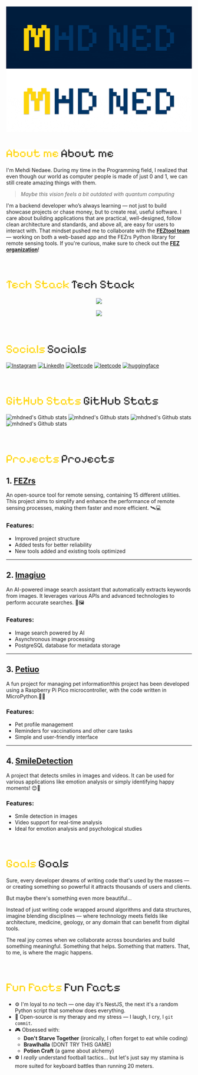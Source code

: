 ![Alt Text](./images/GitHubHeaderBanner.gif#gh-dark-mode-only) ![Alt Text](./images/GitHubHeaderBanner-light.gif#gh-light-mode-only)

# ![About me](./images/titles/About%20me-dark.png#gh-dark-mode-only) ![About me](./images/titles/About%20me-light.png#gh-light-mode-only)

I'm Mehdi Nedaee. During my time in the Programming field, I realized that even though our world as computer people is made of just 0 and 1, we can still create amazing things with them.
</br>
> _Maybe this vision feels a bit outdated with quantum computing_

I'm a backend developer who’s always learning — not just to build showcase projects or chase money, but to create real, useful software.
I care about building applications that are practical, well-designed, follow clean architecture and standards, and above all, are easy for users to interact with. That mindset pushed me to collaborate with the <a href="https://github.com/FEZtool-team">**FEZtool team**</a> — working on both a web-based app and the FEZrs Python library for remote sensing tools.
If you're curious, make sure to check out the <a href="https://github.com/FEZtool-team">**FEZ organization**</a>!

</br>

# ![Alt Text](./images/titles/Tech%20Stack-dark.png#gh-dark-mode-only) ![About me](./images/titles/Tech%20Stack-light.png#gh-light-mode-only)

<p align="center">
  <a href="https://skillicons.dev">
    <img src="https://skillicons.dev/icons?i=nodejs,js,ts,expressjs,nest,jest,npm,php,mongodb,mysql" />
  </a>
</p>
<p align="center">
  <a href="https://skillicons.dev">
    <img src="https://skillicons.dev/icons?i=python,fastapi,postgres,wordpress,raspberrypi,css,redis,git,figma,html" />
  </a>
</p>

</br>

# ![Alt Text](./images/titles/Socials-dark.png#gh-dark-mode-only) ![About me](./images/titles/Socials-light.png#gh-light-mode-only)

[![Instagram](https://img.shields.io/badge/Instagram-%23E4405F.svg?logo=Instagram&logoColor=white)](https://instagram.com/mehtiuo) 
[![LinkedIn](https://img.shields.io/badge/LinkedIn-%230077B5.svg?logo=linkedin&logoColor=white)](https://linkedin.com/in/mahdi-nedaee-232168242/)
[![leetcode](https://img.shields.io/badge/Leet-Code-brown?logo=leetcode)](https://leetcode.com/u/Mehtiuo/)
[![leetcode](https://img.shields.io/static/v1?label=ORCID&message=0009-0001-0357-6019&color=green&style=flat&logo=orcid)](https://orcid.org/0009-0001-0357-6019)
[![huggingface](https://img.shields.io/badge/Hugging%20-Face-FF7A8C?logo=huggingface)](https://huggingface.co/Mehtiuo) 

</br>

# ![Alt Text](./images/titles/GitHub%20Stats-dark.png#gh-dark-mode-only) ![About me](./images/titles/GitHub%20Stats-light.png#gh-light-mode-only)

![mhdned's Github stats](https://github-readme-stats.vercel.app/api?username=mhdned&theme=dark&hide_border=false&include_all_commits=false&count_private=false) 
![mhdned's Github stats](https://github-readme-stats.vercel.app/api/top-langs/?username=mhdned&layout=compact&theme=dark)
![mhdned's Github stats](https://streak-stats.demolab.com/?user=mhdned&theme=dark)
![mhdned's Github stats](https://github-profile-trophy.vercel.app/?username=mhdned&theme=darkhub)

</br>

# ![Alt Text](./images/titles/Projects-dark.png#gh-dark-mode-only) ![About me](./images/titles/Projects-light.png#gh-light-mode-only)

## 1. [FEZrs](https://github.com/FEZtool-team/FEZrs)
An open-source tool for remote sensing, containing 15 different utilities. This project aims to simplify and enhance the performance of remote sensing processes, making them faster and more efficient. 🛰️💻

### Features:
- Improved project structure
- Added tests for better reliability
- New tools added and existing tools optimized

---

## 2. [Imagiuo](https://github.com/mhdned/Imagiuo)
An AI-powered image search assistant that automatically extracts keywords from images. It leverages various APIs and advanced technologies to perform accurate searches. 🤖🖼️

### Features:
- Image search powered by AI
- Asynchronous image processing
- PostgreSQL database for metadata storage

---

## 3. [Petiuo](https://github.com/mhdned/Petiuo)
A fun project for managing pet information!this project has been developed using a Raspberry Pi Pico microcontroller, with the code written in MicroPython.🐶🐱

### Features:
- Pet profile management
- Reminders for vaccinations and other care tasks
- Simple and user-friendly interface

---

## 4. [SmileDetection](https://github.com/mhdned/SmileDetection)
A project that detects smiles in images and videos. It can be used for various applications like emotion analysis or simply identifying happy moments! 😊📸

### Features:
- Smile detection in images
- Video support for real-time analysis
- Ideal for emotion analysis and psychological studies


</br>

# ![Alt Text](./images/titles/Goals-dark.png#gh-dark-mode-only) ![About me](./images/titles/Goals-light.png#gh-light-mode-only)

Sure, every developer dreams of writing code that's used by the masses — or creating something so powerful it attracts thousands of users and clients.

But maybe there's something even more beautiful...

Instead of just writing code wrapped around algorithms and data structures, imagine blending disciplines — where technology meets fields like architecture, medicine, geology, or any domain that can benefit from digital tools.

The real joy comes when we collaborate across boundaries and build something meaningful. Something that helps. Something that matters. That, to me, is where the magic happens.

</br>

# ![Alt Text](./images/titles/Fun%20Facts-dark.png#gh-dark-mode-only) ![About me](./images/titles/Fun%20Facts-light.png#gh-light-mode-only)

- ⚙️ I'm loyal to *no* tech — one day it's NestJS, the next it's a random Python script that somehow does everything.
- 🧠 Open-source is my therapy and my stress — I laugh, I cry, I `git commit`.
- 🎮 Obsessed with:
  - **Don't Starve Together** (ironically, I often forget to eat while coding)
  - **Brawlhalla** (DONT TRY THIS GAME)
  - **Potion Craft** (a game about alchemy)
- ⚽️ I *really* understand football tactics... but let's just say my stamina is more suited for keyboard battles than running 20 meters.

</br>
